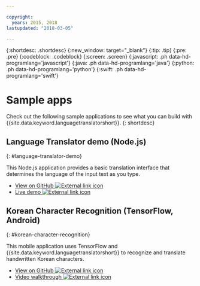 ```yaml
---

copyright:
  years: 2015, 2018
lastupdated: "2018-03-05"

---
```


{:shortdesc: .shortdesc}
{:new_window: target="_blank"}
{:tip: .tip}
{:pre: .pre}
{:codeblock: .codeblock}
{:screen: .screen}
{:javascript: .ph data-hd-programlang='javascript'}
{:java: .ph data-hd-programlang='java'}
{:python: .ph data-hd-programlang='python'}
{:swift: .ph data-hd-programlang='swift'}

# Sample apps

Check out the following sample applications to see what you can build with {{site.data.keyword.languagetranslatorshort}}.
{: shortdesc}

## Language Translator demo (Node.js)
{: #language-translator-demo}

This Node.js application provides a basic translation interface that determines the language of the input text as you type.

- [View on GitHub ![External link icon](../../icons/launch-glyph.svg "External link icon")](https://github.com/watson-developer-cloud/language-translator-nodejs)
- [Live demo ![External link icon](../../icons/launch-glyph.svg "External link icon")](https://language-translator-demo.ng.bluemix.net/)


## Korean Character Recognition (TensorFlow, Android)
{: #korean-character-recognition}

This mobile application uses TensorFlow and {{site.data.keyword.languagetranslatorshort}} to recognize and translate handwritten Korean characters.

- [View on GitHub ![External link icon](../../icons/launch-glyph.svg "External link icon")](https://github.com/IBM/tensorflow-hangul-recognition)
- [Video walkthrough ![External link icon](../../icons/launch-glyph.svg "External link icon")](https://www.youtube.com/watch?v=Ynusw4RcyRY)









